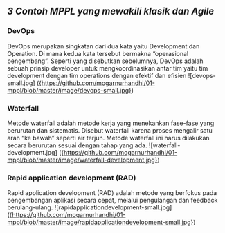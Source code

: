 ## *3 Contoh MPPL yang mewakili klasik dan Agile*

### DevOps
DevOps merupakan singkatan dari dua kata yaitu Development dan Operation. Di mana kedua kata tersebut bermakna “operasional pengembang”. Seperti yang disebutkan sebelumnya, DevOps adalah sebuah prinsip developer untuk mengkoordinasikan antar tim yaitu tim development dengan tim operations dengan efektif dan efisien
![devops-small.jpg] ({https://github.com/mogarnurhandhi/01-mppl/blob/master/image/devops-small.jpg})


### Waterfall
Metode waterfall adalah metode kerja yang menekankan fase-fase yang berurutan dan sistematis. Disebut waterfall karena proses mengalir satu arah “ke bawah” seperti air terjun. Metode waterfall ini harus dilakukan secara berurutan sesuai dengan tahap yang ada.
![waterfall-development.jpg] ({https://github.com/mogarnurhandhi/01-mppl/blob/master/image/waterfall-development.jpg})


### Rapid application development (RAD)
Rapid application development (RAD) adalah metode yang berfokus pada pengembangan aplikasi secara cepat, melalui pengulangan dan feedback berulang-ulang.
![rapidapplicationdevelopment-small.jpg] ({https://github.com/mogarnurhandhi/01-mppl/blob/master/image/rapidapplicationdevelopment-small.jpg})
